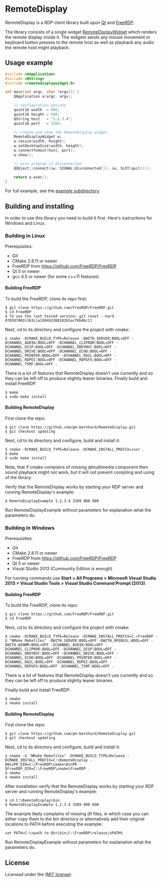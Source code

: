 # RemoteDisplay

RemoteDisplay is a RDP client library built upon [Qt](http://qt.digia.com/) and [FreeRDP](http://www.freerdp.com/).

The library consists of a single widget [RemoteDisplayWidget](src/remotedisplaywidget.h)
which renders the remote display inside it. The widgets sends any mouse movement
or keyboard button presses to the remote host as well as playback any audio the
remote host might playback. 

## Usage example
```C++
#include <QApplication>
#include <QString>
#include <remotedisplaywidget.h>

int main(int argc, char *argv[]) {
    QApplication a(argc, argv);

	// configuration options
	quint16 width  = 800;
	quint16 height = 600;
	QString host   = "1.2.3.4";
	quint16 port   = 3389;

	// create and show the RemoteDisplay widget
    RemoteDisplayWidget w;
    w.resize(width, height);
    w.setDesktopSize(width, height);
    w.connectToHost(host, port);
    w.show();

	// exit program if disconnected
    QObject::connect(&w, SIGNAL(disconnected()), &a, SLOT(quit()));

    return a.exec();
}
```
For full example, see the [example subdirectory](example).

## Building and installing
In order to use this library you need to build it first. Here's instructions
for Windows and Linux.

### Building in Linux
Prerequisites:
* Git
* CMake 2.8.11 or newer
* FreeRDP from https://github.com/FreeRDP/FreeRDP
* Qt 5 or newer
* gcc 4.5 or newer (for some c++11 features)

#### Building FreeRDP
To build the FreeRDP, clone its repo first:
```
$ git clone https://github.com/FreeRDP/FreeRDP.git
$ cd FreeRDP
$ To use the last tested version: git reset --hard 070587002c363c1a1094b3368182b5acf6b4bc11
```
Next, cd to its directory and configure the project with cmake:
```
$ cmake -DCMAKE_BUILD_TYPE=Release -DWITH_SERVER:BOOL=OFF -DCHANNEL_AUDIN:BOOL=OFF -DCHANNEL_CLIPRDR:BOOL=OFF -DCHANNEL_DISP:BOOL=OFF -DCHANNEL_DRDYNVC:BOOL=OFF -DCHANNEL_DRIVE:BOOL=OFF -DCHANNEL_ECHO:BOOL=OFF -DCHANNEL_PRINTER:BOOL=OFF -DCHANNEL_RAIL:BOOL=OFF -DCHANNEL_RDPEI:BOOL=OFF -DCHANNEL_RDPGFX:BOOL=OFF -DCHANNEL_TSMF:BOOL=OFF .
```
There is a lot of features that RemoteDisplay doesn't use currently and so they
can be left off to produce slightly leaner binaries.
Finally build and install FreeRDP:
```
$ make
$ sudo make install
```

#### Building RemoteDisplay
First clone the repo:
```
$ git clone https://github.com/pm-bernhard/RemoteDisplay.git
$ git checkout updating
```
Next, cd to its directory and configure, build and install it:
```
$ cmake -DCMAKE_BUILD_TYPE=Release -DCMAKE_INSTALL_PREFIX=/usr .
$ make
$ sudo make install
```
Note, that if cmake complains of missing qtmultimedia component then sound playback
might not work, but it will not prevent compiling and using of the library.

Verify that the RemoteDisplay works by starting your RDP server and running
RemoteDisplay's example:
```
$ RemoteDisplayExample 1.2.3.4 3389 800 600
```
Run RemoteDisplayExample without parameters for explanation what the parameters do.

### Building in Windows
Prerequisites:
* Git
* CMake 2.8.11 or newer
* FreeRDP from https://github.com/FreeRDP/FreeRDP
* Qt 5 or newer
* Visual Studio 2013 (Cummunity Edition is enough)

For running commands use **Start > All Programs > Microsoft Visual Studio 2013 > Visual Studio Tools > Visual Studio Command Prompt (2013)**.

#### Building FreeRDP
To build the FreeRDP, clone its repo:
```
$ git clone https://github.com/FreeRDP/FreeRDP.git
$ cd FreeRDP
```
Next, cd to its directory and configure the project with cmake:
```
$ cmake -DCMAKE_BUILD_TYPE=Release -DCMAKE_INSTALL_PREFIX=C:/FreeRDP -G "NMake Makefiles" -DWITH_SERVER:BOOL=OFF -DWITH_OPENSSL:BOOL=OFF -DWITH_WINMM:BOOL=OFF -DCHANNEL_AUDIN:BOOL=OFF -DCHANNEL_CLIPRDR:BOOL=OFF -DCHANNEL_DISP:BOOL=OFF -DCHANNEL_DRDYNVC:BOOL=OFF -DCHANNEL_DRIVE:BOOL=OFF -DCHANNEL_ECHO:BOOL=OFF -DCHANNEL_PRINTER:BOOL=OFF -DCHANNEL_RAIL:BOOL=OFF -DCHANNEL_RDPEI:BOOL=OFF -DCHANNEL_RDPGFX:BOOL=OFF -DCHANNEL_TSMF:BOOL=OFF .
```
There is a lot of features that RemoteDisplay doesn't use currently and so they
can be left off to produce slightly leaner binaries.

Finally build and install FreeRDP:
```
$ nmake
$ nmake install
```

#### Building RemoteDisplay
First clone the repo:
```
$ git clone https://github.com/pm-bernhard/RemoteDisplay.git
$ git checkout updating
```
Next, cd to its directory and configure, build and install it:
```
$ cmake -G "NMake Makefiles" -DCMAKE_BUILD_TYPE=Release -DCMAKE_INSTALL_PREFIX=C:\RemoteDisplay -DWinPR_DIR=C:\FreeRDP\cmake\WinPR -DFreeRDP_DIR=C:\FreeRDP\cmake\FreeRDP .
$ nmake
$ nmake install
```
After installation verify that the RemoteDisplay works by starting your RDP
server and running RemoteDisplay's example:
```
$ cd C:\RemoteDisplay\bin
$ RemoteDisplayExample 1.2.3.4 3389 800 600
```
The example likely complains of missing dll files, in which case you can either
copy them to the bin directory or alternatively add their original locations
to PATH before executing the example:
```
set PATH=C:\<path to Qt>\bin;C:\FreeRDP\release;%PATH%
```
Run RemoteDisplayExample without parameters for explanation what the parameters do.

## License
Licensed under the ([MIT license](LICENSE)).
